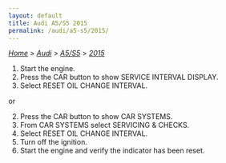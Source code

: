 ```yaml
---
layout: default
title: Audi A5/S5 2015
permalink: /audi/a5-s5/2015/
---
```

[*Home*](/) > [*Audi*](/audi/) > [*A5/S5*](/audi/a5-s5/) > [*2015*](/audi/a5-s5/2015/)

1. Start the engine.
2. Press the CAR button to show SERVICE INTERVAL DISPLAY.
3. Select RESET OIL CHANGE INTERVAL.

or

2. Press the CAR button to show CAR SYSTEMS.
3. From CAR SYSTEMS select SERVICING & CHECKS.
4. Select RESET OIL CHANGE INTERVAL.
5. Turn off the ignition.
6. Start the engine and verify the indicator has been reset.